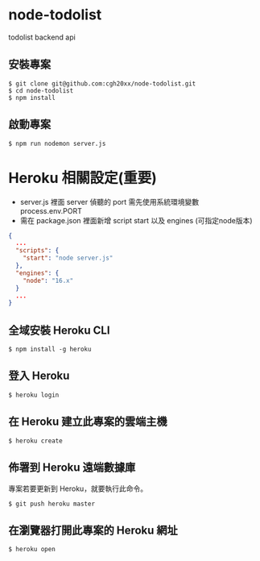# node-todolist
todolist backend api

## 安裝專案
```
$ git clone git@github.com:cgh20xx/node-todolist.git
$ cd node-todolist
$ npm install
```

## 啟動專案
```
$ npm run nodemon server.js
```

# Heroku 相關設定(重要)
- server.js 裡面 server 偵聽的 port 需先使用系統環境變數 process.env.PORT
- 需在 package.json 裡面新增 script start 以及 engines (可指定node版本)
```json
{
  ...
  "scripts": {
    "start": "node server.js"
  },
  "engines": {
    "node": "16.x"
  }
  ...
}
```
## 全域安裝 Heroku CLI
```
$ npm install -g heroku
```

## 登入 Heroku
```
$ heroku login
```
## 在 Heroku 建立此專案的雲端主機
```
$ heroku create
```

## 佈署到 Heroku 遠端數據庫
專案若要更新到 Heroku，就要執行此命令。
```
$ git push heroku master 
```

## 在瀏覽器打開此專案的 Heroku 網址
```
$ heroku open
```